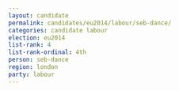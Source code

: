 ```yaml
---
layout: candidate
permalink: candidates/eu2014/labour/seb-dance/
categories: candidate labour
election: eu2014
list-rank: 4
list-rank-ordinal: 4th
person: seb-dance
region: london
party: labour
---
```

